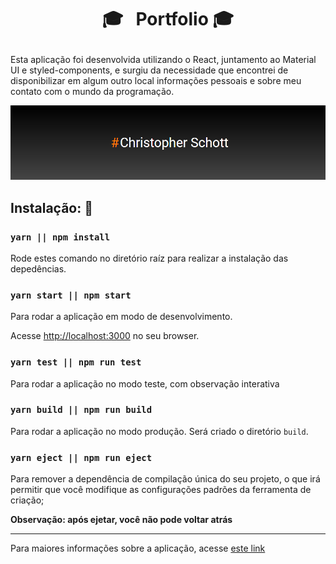 
# <p align="center">:mortar_board:  &nbsp; Portfolio :mortar_board: </p>

Esta aplicação foi desenvolvida utilizando o React, juntamento ao Material UI e styled-components, e surgiu da necessidade que encontrei de disponibilizar em algum outro local informações pessoais e sobre meu contato com o mundo da programação.
<br />

<p align="center">
  <img width="900px" src="https://github.com/ChristopherHauschild/My-Portfolio/blob/master/port.PNG?raw=true" />
</p>

## Instalação: :rocket:

### `yarn || npm install `

Rode estes comando no diretório raíz para realizar a instalação das depedências.

### `yarn start || npm start`

Para rodar a aplicação em modo de desenvolvimento.

Acesse [http://localhost:3000](http://localhost:3000) no seu browser.

### `yarn test || npm run test`

Para rodar a aplicação no modo teste, com observação interativa

### `yarn build || npm run build`

Para rodar a aplicação no modo produção. Será criado o diretório `build`.

### `yarn eject || npm run eject`

Para remover a dependência de compilação única do seu projeto, o que irá permitir que você modifique as configurações padrões da ferramenta de criação; 

**Observação: após ejetar, você não pode voltar atrás**

<hr>

Para maiores informações sobre a aplicação, acesse <a href="https://github.com/ChristopherHauschild/Portfolio">este link</a>
